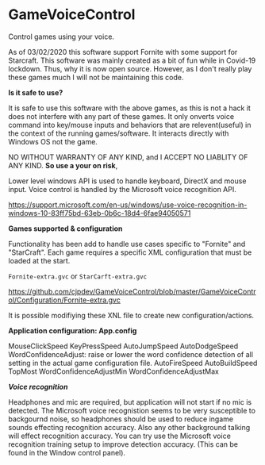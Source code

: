 # GameVoiceControl

Control games using your voice.

  As of 03/02/2020 this software support Fornite with some support for Starcraft. 
  This software was mainly created as a bit of fun while in Covid-19 lockdown. 
  Thus, why it is now open source. 
  However, as I don't really play these games much I will not be maintaining this code.
  
**Is it safe to use?**

It is safe to use this software with the above games, as this is not a hack it does not interfere with
any part of these games. It only onverts voice command into key/mouse inputs and behaviors that
are relevent(useful) in the context of the running games/software. It interacts directly with Windows OS
not the game.

  NO WITHOUT WARRANTY OF ANY KIND, and I ACCEPT NO LIABLITY OF ANY KIND.
  **So use a your on risk**, 

Lower level windows API is used to handle keyboard, DirectX and mouse input. Voice control is
handled by the Microsoft voice recognition API.

https://support.microsoft.com/en-us/windows/use-voice-recognition-in-windows-10-83ff75bd-63eb-0b6c-18d4-6fae94050571

**Games supported & configuration**

Functionality has been add to handle use cases specific to "Fornite" and "StarCraft".
Each game requires a specific XML configuration that must be loaded at the start.

```Fornite-extra.gvc``` or ```StarCarft-extra.gvc```

https://github.com/cjpdev/GameVoiceControl/blob/master/GameVoiceControl/Configuration/Fornite-extra.gvc

It is possible modifiying these XNL file to create new configuration/actions.

**Application configuration: App.config**

MouseClickSpeed
KeyPressSpeed
AutoJumpSpeed
AutoDodgeSpeed
WordConfidenceAdjust: raise or lower the word confidence detection of all setting in the actual game configuration file.
AutoFireSpeed
AutoBuildSpeed
TopMost
WordConfidenceAdjustMin
WordConfidenceAdjustMax


***Voice recognition***

Headphones and mic are required, but application will not start if no mic is detected.
The Microsoft voice recognistion seems to be very susceptible to backgournd noise, so headphones should be used to reduce ingame sounds effecting recognition accuracy.
Also any other background talking will effect recognition accuracy. You can try use the Microsoft voice recognition training setup to improve detection accuracy. (This can be found in the Window control panel).



